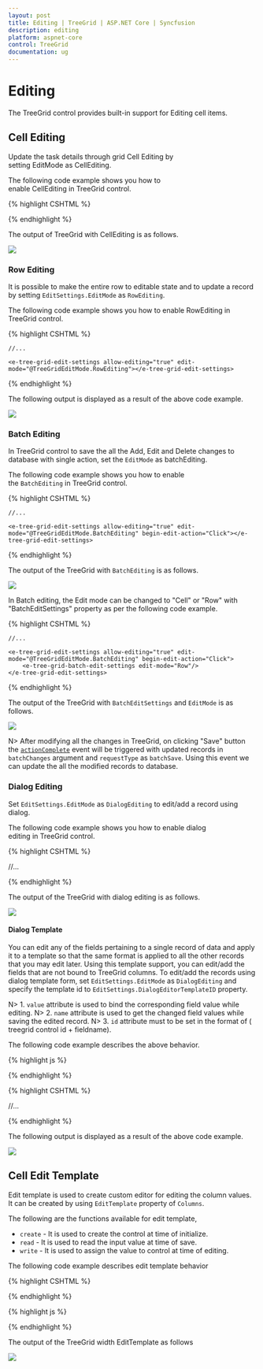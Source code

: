 ```yaml
---
layout: post
title: Editing | TreeGrid | ASP.NET Core | Syncfusion
description: editing
platform: aspnet-core
control: TreeGrid
documentation: ug
---
```


# Editing

The TreeGrid control provides built-in support for Editing cell items. 

## Cell Editing

Update the task details through grid Cell Editing by setting EditMode as CellEditing.

The following code example shows you how to enable CellEditing in TreeGrid control.

{% highlight CSHTML %}

<ej-tree-grid id="TreeGridContainer" datasource="ViewBag.datasource" child-mapping="Children" tree-column-index="1">
    <e-tree-grid-edit-settings allow-editing="true" edit-mode="@TreeGridEditMode.CellEditing"></e-tree-grid-edit-settings>
    <e-tree-grid-columns>
        <e-tree-grid-column field="TaskId" header-text="Task Id" width=45 edit-type="Numeric" />
        <e-tree-grid-column field="TaskName" header-text="Task Name" edit-type="String" />
        <e-tree-grid-column field="StartDate" header-text="Start Date" edit-type="Datepicker" />
        <e-tree-grid-column field="EndDate" header-text="End Date" edit-type="Datepicker" />
        <e-tree-grid-column field="Duration" header-text="Duration" edit-type="Numeric" />
        <e-tree-grid-column field="Progress" header-text="Progress" edit-type="Numeric" />
    </e-tree-grid-columns>
</ej-tree-grid>  

{% endhighlight %}

The output of TreeGrid with CellEditing is as follows.

![](Editing_images/Editing_img1.png)

### Row Editing

It is possible to make the entire row to editable state and to update a record by setting `EditSettings.EditMode` as `RowEditing`.

The following code example shows you how to enable RowEditing in TreeGrid control.

{% highlight CSHTML %}

<ej-tree-grid id="TreeGridControlEditing">

    //...

    <e-tree-grid-edit-settings allow-editing="true" edit-mode="@TreeGridEditMode.RowEditing"></e-tree-grid-edit-settings>

</ej-tree-grid>

{% endhighlight %}

The following output is displayed as a result of the above code example.

![](Editing_images/rowEditing.png)

### Batch Editing

In TreeGrid control to save the all the Add, Edit and Delete changes to database with single action, set the `EditMode` as batchEditing.

The following code example shows you how to enable the `BatchEditing` in TreeGrid control.

{% highlight CSHTML %}

<ej-tree-grid id="TreeGridControlEditing">

    //...

    <e-tree-grid-edit-settings allow-editing="true" edit-mode="@TreeGridEditMode.BatchEditing" begin-edit-action="Click"></e-tree-grid-edit-settings>

</ej-tree-grid>

{% endhighlight %}

The output of the TreeGrid with `BatchEditing` is as follows.

![](Editing_images/BatchEdit_img1.png)

In Batch editing, the Edit mode can be changed to "Cell" or "Row" with "BatchEditSettings" property as per the following code example.

{% highlight CSHTML %}

<ej-tree-grid id="TreeGridControlEditing">

    //...

    <e-tree-grid-edit-settings allow-editing="true" edit-mode="@TreeGridEditMode.BatchEditing" begin-edit-action="Click">
	    <e-tree-grid-batch-edit-settings edit-mode="Row"/>
    </e-tree-grid-edit-settings>    

</ej-tree-grid>

{% endhighlight %}

The output of the TreeGrid with `BatchEditSettings` and `EditMode` is as follows.

![](Editing_images/BatchEdit_img2.png)

N> After modifying all the changes in TreeGrid, on clicking "Save" button the [`actionComplete`](https://help.syncfusion.com/api/js/ejtreegrid#events:actioncomplete) event will be triggered with updated records in `batchChanges` argument and `requestType` as `batchSave`. Using this event we can update the all the modified records to database.


### Dialog Editing

Set `EditSettings.EditMode` as `DialogEditing` to edit/add a record using dialog.

The following code example shows you how to enable dialog editing in TreeGrid control.

{% highlight CSHTML %}

<ej-tree-grid id="TreeGridControlEditing">
    //...
    <e-tree-grid-edit-settings allow-editing="true" edit-mode="@TreeGridEditMode.DialogEditing"></e-tree-grid-edit-settings>
</ej-tree-grid>

{% endhighlight %}

The output of the TreeGrid with dialog editing is as follows.

![](Editing_images/dialogEditing.png)


#### Dialog Template

You can edit any of the fields pertaining to a single record of data and apply it to a template so that the same format is applied to all the other records that you may edit later.
Using this template support, you can edit/add the fields that are not bound to TreeGrid columns.
To edit/add the records using dialog template form, set `EditSettings.EditMode` as `DialogEditing` and specify the template id to `EditSettings.DialogEditorTemplateID` property.

N> 1. `value` attribute is used to bind the corresponding field value while editing.
N> 2. `name` attribute is used to get the changed field values while saving the edited record.
N> 3.  `id` attribute must to be set in the format of ( treegrid control id + fieldname).

The following code example describes the above behavior.

{% highlight js %}

<script type="text/x-jsrender" id="template">
    <div>
        <b>Task Details</b>
        <table cellspacing="10" class="beta">
            <tr>
                <td style="text-align:right;padding: 10px;">
                    TaskID
                </td>
                <td style="text-align: left;padding: 10px;">
                    <input id="TreeGridContainertaskID" type="number" name="taskID" value="{{'{{'}}:taskID{{}}}}" disabled="disabled" class="e-field e-ejinputtext valid e-disable"/>
                </td>
                <td style="text-align: right;padding: 10px;">
                    TaskName
                </td>
                <td style="text-align: left;padding: 10px;">
                    <input id="TreeGridContainertaskName" name="taskName" value="{{'{{'}}:taskName{{}}}}" class="e-field e-ejinputtext valid"/>
                </td>
            </tr>
            <tr>
                <td style="text-align: right;padding: 10px;">
                    StartDate
                </td>
                <td style="text-align: left;padding: 10px;">
                    <input type="text" id="TreeGridContainerstartDate" name="startDate" value="{{'{{'}}:startDate{{}}}}" class="e-field e-ejinputtext valid" />
                </td>
                <td style="text-align: right;padding: 10px;">
                    EndDate
                </td>
                <td style="text-align: left;padding: 10px;">
                    <input id="TreeGridContainerendDate" type="text" name="endDate" value="{{'{{'}}:endDate{{}}}}" class="e-field e-ejinputtext valid"  />
                </td>
            </tr>
        </table>
    </div>
</script>

{% endhighlight %}


{% highlight CSHTML %}

<ej-tree-grid id="TreeGridControlEditing">
    //...
    <e-tree-grid-edit-settings allow-editing="true" edit-mode="@TreeGridEditMode.DialogEditing" dialog-editor-template-id="template"></e-tree-grid-edit-settings>
</ej-tree-grid>

{% endhighlight %}

The following output is displayed as a result of the above code example.

![](Editing_images/dialogTemplate.png)


## Cell Edit Template

Edit template is used to create custom editor for editing the column values. It can be created by using `EditTemplate` property of `Columns`.

The following are the functions available for edit template,

* `create` - It is used to create the control at time of initialize.
* `read` - It is used to read the input value at time of save.
* `write` - It is used to assign the value to control at time of editing.

The following code example describes edit template behavior

{% highlight CSHTML %}

<ej-tree-grid id="TreeGridControlEditing">
      <e-tree-grid-columns>
           <e-tree-grid-column header-text="Task Name" field="TaskName">
                <e-tree-grid-edit-template create="create" read="read" write="write" />
           </e-tree-grid-column>
      </e-tree-grid-columns>
</ej-tree-grid>

{% endhighlight %}

{% highlight js %}

<script>
var autocompleteData = ["Planning", "Plan Timeline", "Plan Budget", "Allocate Resources", "Planning Complete"];

function create()
{
      return "<input>";
}

function write(args)
{
      args.element.ejAutocomplete({ 
           width: "100%", 
           dataSource: autocompleteData,
           enableDistinct: true,
           value: args.rowdata !== undefined ? args.rowdata["taskName"] : "" 
      });
}

function read(args)
{
      args.ejAutocomplete('suggestionList').css('display', 'none');
      return args.ejAutocomplete("getValue");
}
</script>

{% endhighlight %}

The output of the TreeGrid width EditTemplate as follows

![](Editing_images/editTemplate.png)



